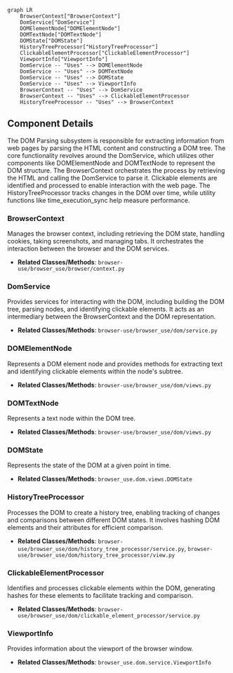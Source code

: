 ```mermaid
graph LR
    BrowserContext["BrowserContext"]
    DomService["DomService"]
    DOMElementNode["DOMElementNode"]
    DOMTextNode["DOMTextNode"]
    DOMState["DOMState"]
    HistoryTreeProcessor["HistoryTreeProcessor"]
    ClickableElementProcessor["ClickableElementProcessor"]
    ViewportInfo["ViewportInfo"]
    DomService -- "Uses" --> DOMElementNode
    DomService -- "Uses" --> DOMTextNode
    DomService -- "Uses" --> DOMState
    DomService -- "Uses" --> ViewportInfo
    BrowserContext -- "Uses" --> DomService
    BrowserContext -- "Uses" --> ClickableElementProcessor
    HistoryTreeProcessor -- "Uses" --> BrowserContext
```

## Component Details

The DOM Parsing subsystem is responsible for extracting information from web pages by parsing the HTML content and constructing a DOM tree. The core functionality revolves around the DomService, which utilizes other components like DOMElementNode and DOMTextNode to represent the DOM structure. The BrowserContext orchestrates the process by retrieving the HTML and calling the DomService to parse it. Clickable elements are identified and processed to enable interaction with the web page. The HistoryTreeProcessor tracks changes in the DOM over time, while utility functions like time_execution_sync help measure performance.

### BrowserContext
Manages the browser context, including retrieving the DOM state, handling cookies, taking screenshots, and managing tabs. It orchestrates the interaction between the browser and the DOM services.
- **Related Classes/Methods**: `browser-use/browser_use/browser/context.py`

### DomService
Provides services for interacting with the DOM, including building the DOM tree, parsing nodes, and identifying clickable elements. It acts as an intermediary between the BrowserContext and the DOM representation.
- **Related Classes/Methods**: `browser-use/browser_use/dom/service.py`

### DOMElementNode
Represents a DOM element node and provides methods for extracting text and identifying clickable elements within the node's subtree.
- **Related Classes/Methods**: `browser-use/browser_use/dom/views.py`

### DOMTextNode
Represents a text node within the DOM tree.
- **Related Classes/Methods**: `browser-use/browser_use/dom/views.py`

### DOMState
Represents the state of the DOM at a given point in time.
- **Related Classes/Methods**: `browser_use.dom.views.DOMState`

### HistoryTreeProcessor
Processes the DOM to create a history tree, enabling tracking of changes and comparisons between different DOM states. It involves hashing DOM elements and their attributes for efficient comparison.
- **Related Classes/Methods**: `browser-use/browser_use/dom/history_tree_processor/service.py`, `browser-use/browser_use/dom/history_tree_processor/view.py`

### ClickableElementProcessor
Identifies and processes clickable elements within the DOM, generating hashes for these elements to facilitate tracking and comparison.
- **Related Classes/Methods**: `browser-use/browser_use/dom/clickable_element_processor/service.py`

### ViewportInfo
Provides information about the viewport of the browser window.
- **Related Classes/Methods**: `browser_use.dom.service.ViewportInfo`
